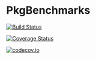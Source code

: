 # PkgBenchmarks

[![Build Status](https://travis-ci.org/omus/PkgBenchmarks.jl.svg?branch=master)](https://travis-ci.org/omus/PkgBenchmarks.jl)

[![Coverage Status](https://coveralls.io/repos/omus/PkgBenchmarks.jl/badge.svg?branch=master&service=github)](https://coveralls.io/github/omus/PkgBenchmarks.jl?branch=master)

[![codecov.io](http://codecov.io/github/omus/PkgBenchmarks.jl/coverage.svg?branch=master)](http://codecov.io/github/omus/PkgBenchmarks.jl?branch=master)
